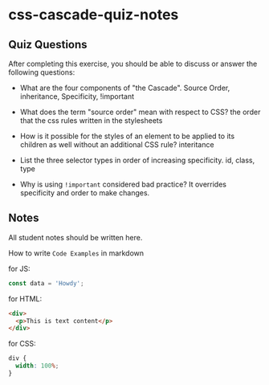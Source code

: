 # css-cascade-quiz-notes

## Quiz Questions

After completing this exercise, you should be able to discuss or answer the following questions:

- What are the four components of "the Cascade".
  Source Order, inheritance, Specificity, !important

- What does the term "source order" mean with respect to CSS?
  the order that the css rules written in the stylesheets

- How is it possible for the styles of an element to be applied to its children as well without an additional CSS rule?
  interitance

- List the three selector types in order of increasing specificity.
  id, class, type

- Why is using `!important` considered bad practice?
  It overrides specificity and order to make changes.

## Notes

All student notes should be written here.

How to write `Code Examples` in markdown

for JS:

```javascript
const data = 'Howdy';
```

for HTML:

```html
<div>
  <p>This is text content</p>
</div>
```

for CSS:

```css
div {
  width: 100%;
}
```
